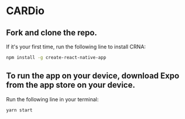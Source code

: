 # CARDio

## Fork and clone the repo.

If it's your first time, run the following line to install CRNA:

```bash
npm install -g create-react-native-app
```

## To run the app on your device, download Expo from the app store on your device.
Run the following line in your terminal:

```bash
yarn start
```
